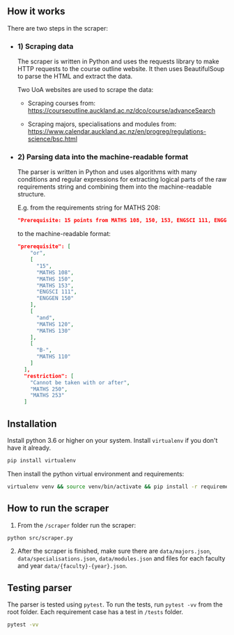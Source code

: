 ## How it works

There are two steps in the scraper:

- ### 1) Scraping data

  The scraper is written in Python and uses the requests library to make HTTP requests to the course outline website. It then uses BeautifulSoup to parse the HTML and extract the data.

  Two UoA websites are used to scrape the data:

  - Scraping courses from: https://courseoutline.auckland.ac.nz/dco/course/advanceSearch

  - Scraping majors, specialisations and modules from: https://www.calendar.auckland.ac.nz/en/progreg/regulations-science/bsc.html

- ### 2) Parsing data into the machine-readable format

  The parser is written in Python and uses algorithms with many conditions and regular expressions for extracting logical parts of the raw requirements string and combining them into the machine-readable structure.

  E.g. from the requirements string for MATHS 208:

  ```json
  "Prerequisite: 15 points from MATHS 108, 150, 153, ENGSCI 111, ENGGEN 150, or MATHS 120 and MATHS 130, or B- or higher in MATHS 110\nRestriction: Cannot be taken, concurrently with, or after MATHS 250, 253"
  ```

  to the machine-readable format:

  ```json
  "prerequisite": [
      "or",
      [
        "15",
        "MATHS 108",
        "MATHS 150",
        "MATHS 153",
        "ENGSCI 111",
        "ENGGEN 150"
      ],
      [
        "and",
        "MATHS 120",
        "MATHS 130"
      ],
      [
        "B-",
        "MATHS 110"
      ]
    ],
    "restriction": [
      "Cannot be taken with or after",
      "MATHS 250",
      "MATHS 253"
    ]
  ```

## Installation

Install python 3.6 or higher on your system.
Install `virtualenv` if you don't have it already.

```bash
pip install virtualenv
```

Then install the python virtual environment and requirements:

```bash
virtualenv venv && source venv/bin/activate && pip install -r requirements.txt
```

## How to run the scraper

1. From the `/scraper` folder run the scraper:

```bash
python src/scraper.py
```

2. After the scraper is finished, make sure there are `data/majors.json`, `data/specialisations.json`, `data/modules.json` and files for each faculty and year `data/{faculty}-{year}.json`.

## Testing parser

The parser is tested using `pytest`. To run the tests, run `pytest -vv` from the root folder.
Each requirement case has a test in `/tests` folder.

```bash
pytest -vv
```
